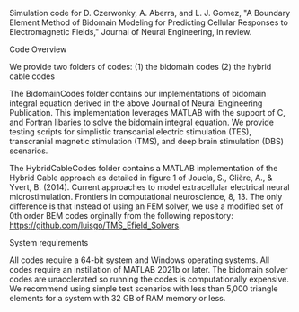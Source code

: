 Simulation code for D. Czerwonky, A. Aberra, and L. J. Gomez, "A Boundary Element Method of Bidomain Modeling for Predicting Cellular Responses to Electromagnetic Fields," Journal of Neural Engineering, In review. 

Code Overview

We provide two folders of codes: 
  (1) the bidomain codes
  (2) the hybrid cable codes

The BidomainCodes folder contains our implementations of bidomain integral equation derived in the above Journal of Neural Engineering Publication. This implementation leverages MATLAB with the support of C, and Fortran libaries to solve the bidomain integral equation. We provide testing scripts for simplistic transcanial electric stimulation (TES), transcranial magnetic stimulation (TMS), and deep brain stimulation (DBS) scenarios.  

The HybridCableCodes folder contains a MATLAB implementation of the Hybrid Cable approach as detailed in figure 1 of Joucla, S., Glière, A., & Yvert, B. (2014). Current approaches to model extracellular electrical neural microstimulation. Frontiers in computational neuroscience, 8, 13. The only difference is that instead of using an FEM solver, we use a modified set of 0th order BEM codes orginally from the following repository: https://github.com/luisgo/TMS_Efield_Solvers.


System requirements

All codes require a 64-bit system and Windows operating systems. All codes require an instillation of MATLAB 2021b or later. The bidomain solver codes are unacclerated so running the codes is computationally expensive. We recommend using simple test scenarios with less than 5,000 triangle elements for a system with 32 GB of RAM memory or less.
